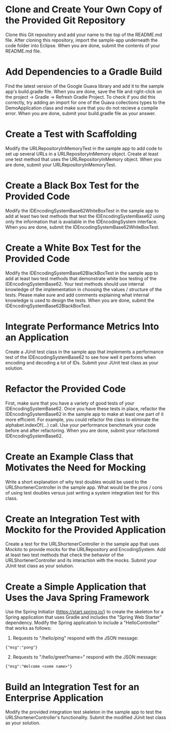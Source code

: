 # Clone and Create Your Own Copy of the Provided Git Repository

Clone this Git repository and add your name to the top of the README.md file. After cloning this repository, import the sample-app underneath the code folder into Eclipse. When you are done, submit the contents of your README.md file. 

# Add Dependencies to a Gradle Build

Find the latest version of the Google Guava library and add it to the sample app's build.gradle file. When you are done, save the file and right-click on the project -> Gradle -> Refresh Gradle Project. To check if you did this correctly, try adding an import for one of the Guava collections types to the DemoApplication class and make sure that you do not recieve a compile error. When you are done, submit your build.gradle file as your answer.

# Create a Test with Scaffolding

Modify the URLRepositoryInMemoryTest in the sample app to add code to set up several URLs in a URLRepositoryInMemory object. Create at least one test method that uses the URLRepositoryInMemory object. When you are done, submit your URLRepositoryInMemoryTest.

# Create a Black Box Test for the Provided Code

Modify the IDEncodingSystemBase62WhiteBoxTest in the sample app to add at least two test methods that test the IDEncodingSystemBase62 using only the information that is available in the IDEncodingSystem interface. When you are done, submit the IDEncodingSystemBase62WhiteBoxTest.

# Create a White Box Test for the Provided Code

Modify the IDEncodingSystemBase62BlackBoxTest in the sample app to add at least two test methods that demonstrate white box testing of the IDEncodingSystemBase62. Your test methods should use internal knowledge of the implementation in choosing the values / structure of the tests. Please make sure and add comments explaining what internal knowledge is used to design the tests. When you are done, submit the IDEncodingSystemBase62BlackBoxTest.

# Integrate Performance Metrics Into an Application

Create a JUnit test class in the sample app that implements a performance test of the IDEncodingSystemBase62 to see how well it performs when encoding and decoding a lot of IDs. Submit your JUnit test class as your solution.

# Refactor the Provided Code

First, make sure that you have a variety of good tests of your IDEncodingSystemBase62. Once you have these tests in place, refactor the IDEncodingSystemBase62 in the sample app to make at least one part of it more efficient. For example, you could refactor the class to eliminate the alphabet.indexOf(...) call. Use your performance benchmark your code before and after refactoring. When you are done, submit your refactored IDEncodingSystemBase62.

# Create an Example Class that Motivates the Need for Mocking

Write a short explanation of why test doubles would be used to the URLShortenerController in the sample app. What would be the pros / cons of using test doubles versus just writing a system integration test for this class.

# Create an Integration Test with Mockito for the Provided Application

Create a test for the URLShortenerController in the sample app that uses Mockito to provide mocks for the URLRepository and EncodingSystem. Add at least two test methods that check the behavior of the URLShortenerController and its interaction with the mocks. Submit your JUnit test class as your solution.

# Create a Simple Application that Uses the Java Spring Framework

Use the Spring Initializr (https://start.spring.io/) to create the skeleton for a Spring application that uses Gradle and includes the "Spring Web Starter" dependency. Modify the Spring application to include a "HelloController" that works as follows:

1. Requests to "/hello/ping" respond with the JSON message: 
```
{"msg":"pong"}
```
2. Requests to "/hello/greet?name=<some name>" respond with the JSON message:
```
{"msg":"Welcome <some name>"}
```

# Build an Integration Test for an Enterprise Application

Modify the provided integration test skeleton in the sample app to test the URLShortenerController's functionality. Submit the modified JUnit test class as your solution.

